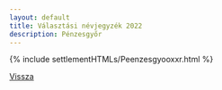 ```yaml
---
layout: default
title: Választási névjegyzék 2022
description: Pénzesgyőr
---
```


{% include settlementHTMLs/Peenzesgyooxxr.html %}

[Vissza](../)